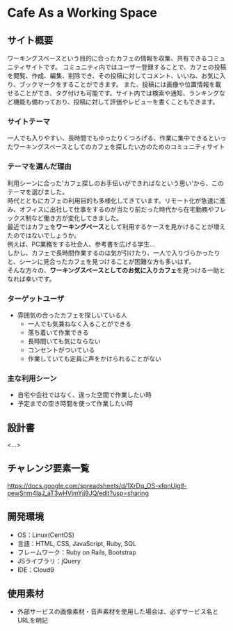 # Cafe As a Working Space

## サイト概要
ワーキングスペースという目的に合ったカフェの情報を収集、共有できるコミュニティサイトです。
コミュニティ内ではユーザー登録することで、カフェの投稿を閲覧、作成、編集、削除でき、その投稿に対してコメント、いいね、お気に入り、ブックマークをすることができます。
また、投稿には画像や位置情報を載せることができ、タグ付けも可能です。サイト内では検索や通知、ランキングなど機能も備わっており、投稿に対して評価やレビューを書くこともできます。

### サイトテーマ
一人でも入りやすい、長時間でもゆったりくつろげる、作業に集中できるといったワーキングスペースとしてのカフェを探したい方のためのコミュニティサイト

### テーマを選んだ理由
利用シーンに合った'カフェ探しのお手伝いができればなという思い'から、このテーマを選びました。<br>
時代とともにカフェの利用目的も多様化してきています。リモート化が急速に進み、オフィスに出社して仕事をするのが当たり前だった時代から在宅勤務やフレックス制など働き方が変化してきました。<br>
最近ではカフェを**ワーキングペース**として利用するケースを見かけることが増えたのではないでしょうか。<br>
例えば、PC業務をする社会人、参考書を広げる学生...<br>
しかし、カフェで長時間作業するのは気が引けたり、一人で入りづらかったりと、シーンに見合ったカフェを見つけることが困難な方も多いはず。<br>
そんな方々の、**ワーキングスペースとしてのお気に入りカフェ**を見つける一助となれば幸いです。

### ターゲットユーザ
- 雰囲気の合ったカフェを探しいている人
  - 一人でも気兼ねなく入ることができる
  - 落ち着いて作業できる
  - 長時間いても気にならない
  - コンセントがついている
  - 作業していても定員に声をかけられることがない


### 主な利用シーン
- 自宅や会社ではなく、違った空間で作業したい時
- 予定までの空き時間を使って作業したい時

## 設計書
<...>

## チャレンジ要素一覧
<https://docs.google.com/spreadsheets/d/1XrDq_OS-xfqnUiglf-pewSnm4IaJ_aT3wHVjmYjj9JQ/edit?usp=sharing>

## 開発環境
- OS：Linux(CentOS)
- 言語：HTML, CSS, JavaScript, Ruby, SQL
- フレームワーク：Ruby on Rails, Bootstrap
- JSライブラリ：jQuery
- IDE：Cloud9

## 使用素材
- 外部サービスの画像素材・音声素材を使用した場合は、必ずサービス名とURLを明記

